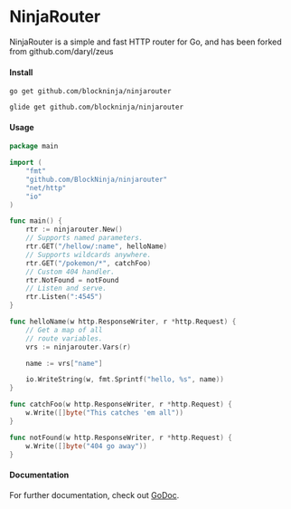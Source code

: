 # NinjaRouter

NinjaRouter is a simple and fast HTTP router for Go, and has been forked from github.com/daryl/zeus

#### Install

    go get github.com/blockninja/ninjarouter

    glide get github.com/blockninja/ninjarouter

#### Usage

```go
package main

import (
    "fmt"
    "github.com/BlockNinja/ninjarouter"
    "net/http"
    "io"
)

func main() {
    rtr := ninjarouter.New()
    // Supports named parameters.
    rtr.GET("/hellow/:name", helloName)
    // Supports wildcards anywhere.
    rtr.GET("/pokemon/*", catchFoo)
    // Custom 404 handler.
    rtr.NotFound = notFound
    // Listen and serve.
    rtr.Listen(":4545")
}

func helloName(w http.ResponseWriter, r *http.Request) {
    // Get a map of all
    // route variables.
    vrs := ninjarouter.Vars(r)

    name := vrs["name"]

    io.WriteString(w, fmt.Sprintf("hello, %s", name))
}

func catchFoo(w http.ResponseWriter, r *http.Request) {
    w.Write([]byte("This catches 'em all"))
}

func notFound(w http.ResponseWriter, r *http.Request) {
    w.Write([]byte("404 go away"))
}
```

#### Documentation

For further documentation, check out [GoDoc](http://godoc.org/github.com/blockninja/ninjarouter).
